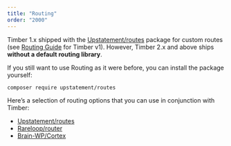 ```yaml
---
title: "Routing"
order: "2000"
---
```


Timber 1.x shipped with the [Upstatement/routes](https://github.com/Upstatement/routes) package for custom routes (see [Routing Guide](https://timber.github.io/docs/guides/routing/) for Timber v1). However, Timber 2.x and above ships **without a default routing library**.

If you still want to use Routing as it were before, you can install the package yourself:

```bash
composer require upstatement/routes
```

Here’s a selection of routing options that you can use in conjunction with Timber:

- [Upstatement/routes](https://github.com/Upstatement/routes)
- [Rareloop/router](https://github.com/Rareloop/router)
- [Brain-WP/Cortex](https://github.com/Brain-WP/Cortex)
